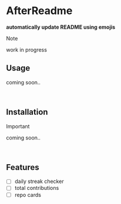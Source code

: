 # AfterReadme

**automatically update README using emojis**

> [!NOTE]
> work in progress

## Usage

coming soon..

<br>

## Installation
> [!IMPORTANT]
> coming soon..
<br>

## Features

- [ ] daily streak checker
- [ ] total contributions
- [ ] repo cards
